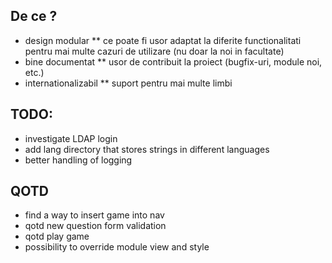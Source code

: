 ## De ce ?
* design modular
** ce poate fi usor adaptat la diferite functionalitati pentru mai multe cazuri
de utilizare (nu doar la noi in facultate)
* bine documentat
** usor de contribuit la proiect (bugfix-uri, module noi, etc.)
* internationalizabil
** suport pentru mai multe limbi


## TODO:
* investigate LDAP login
* add lang directory that stores strings in different languages
* better handling of logging

## QOTD
* find a way to insert game into nav
* qotd new question form validation
* qotd play game
* possibility to override module view and style